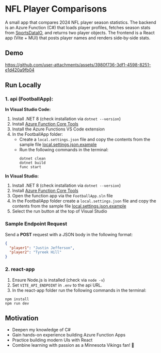 # NFL Player Comparisons
A small app that compares 2024 NFL player season statistics. The backend is an Azure Function (C#) that loads player profiles, fetches season stats from [SportsDataIO](https://sportsdata.io/), and returns two player objects. The frontend is a React app (Vite + MUI) that posts player names and renders side‑by‑side stats.

## Demo
https://github.com/user-attachments/assets/3980f736-3df1-4598-8251-e1d420a9fb04

## Run Locally
### 1. api (FootballApp):
**In Visual Studio Code:**
1. Install .NET 8 (check installation via `dotnet --version`)
2. Install [Azure Function Core Tools](https://learn.microsoft.com/en-us/azure/azure-functions/functions-run-local?tabs=macos%2Cisolated-process%2Cnode-v4%2Cpython-v2%2Chttp-trigger%2Ccontainer-apps&pivots=programming-language-csharp)
3. Install the Azure Functions VS Code extension
4. In the FootballApp folder:
    - Create a `local.settings.json` file and copy the contents from the sample file [local.settings.json.example](https://github.com/stoughty111/nfl-player-comparisons-app/blob/main/api/FootballApp/local.settings.json.example)
    - Run the following commands in the terminal:
        ```{}
        dotnet clean
        dotnet build
        func start
        ```
**In Visual Studio:**
1. Install .NET 8 (check installation via `dotnet --version`)
2. Install [Azure Function Core Tools](https://learn.microsoft.com/en-us/azure/azure-functions/functions-run-local?tabs=macos%2Cisolated-process%2Cnode-v4%2Cpython-v2%2Chttp-trigger%2Ccontainer-apps&pivots=programming-language-csharp)
3. Open the function app via the `FootballApp.sln` file
4. In the FootballApp folder create a `local.settings.json` file and copy the contents from the sample file [local.settings.json.example](https://github.com/stoughty111/nfl-player-comparisons-app/blob/main/api/FootballApp/local.settings.json.example)
5. Select the run button at the top of Visual Studio

### Sample Endpoint Request
Send a **POST** request with a JSON body in the following format:
```json
{
  "player1": "Justin Jefferson",
  "player2": "Tyreek Hill"
}
```

### 2. react-app
1. Ensure Node.js is installed (check via `node -v`)
2. Set `VITE_API_ENDPOINT` in `.env` to the api URL.
3. In the react-app folder run the following commands in the terminal:
  ```{}
  npm install
  npm run dev
  ```

## Motivation
- Deepen my knowledge of C#
- Gain hands-on experience building Azure Function Apps
- Practice building modern UIs with React
- Combine learning with passion as a Minnesota Vikings fan! 🏈
